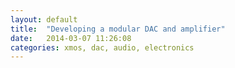 ```yaml
---
layout: default
title:  "Developing a modular DAC and amplifier"
date:   2014-03-07 11:26:08
categories: xmos, dac, audio, electronics
---
```




